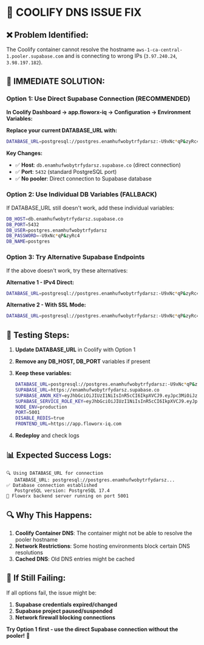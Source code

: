 # 🔧 COOLIFY DNS ISSUE FIX

## ❌ **Problem Identified:**
The Coolify container cannot resolve the hostname `aws-1-ca-central-1.pooler.supabase.com` and is connecting to wrong IPs (`3.97.240.24`, `3.98.197.182`).

## 🚀 **IMMEDIATE SOLUTION:**

### **Option 1: Use Direct Supabase Connection (RECOMMENDED)**

**In Coolify Dashboard → app.floworx-iq → Configuration → Environment Variables:**

**Replace your current DATABASE_URL with:**

```bash
DATABASE_URL=postgresql://postgres.enamhufwobytrfydarsz:-U9xNc*qP&zyRc4@db.enamhufwobytrfydarsz.supabase.co:5432/postgres
```

**Key Changes:**
- ✅ **Host**: `db.enamhufwobytrfydarsz.supabase.co` (direct connection)
- ✅ **Port**: `5432` (standard PostgreSQL port)
- ✅ **No pooler**: Direct connection to Supabase database

### **Option 2: Use Individual DB Variables (FALLBACK)**

If DATABASE_URL still doesn't work, add these individual variables:

```bash
DB_HOST=db.enamhufwobytrfydarsz.supabase.co
DB_PORT=5432
DB_USER=postgres.enamhufwobytrfydarsz
DB_PASSWORD=-U9xNc*qP&zyRc4
DB_NAME=postgres
```

### **Option 3: Try Alternative Supabase Endpoints**

If the above doesn't work, try these alternatives:

**Alternative 1 - IPv4 Direct:**
```bash
DATABASE_URL=postgresql://postgres.enamhufwobytrfydarsz:-U9xNc*qP&zyRc4@enamhufwobytrfydarsz.supabase.co:5432/postgres
```

**Alternative 2 - With SSL Mode:**
```bash
DATABASE_URL=postgresql://postgres.enamhufwobytrfydarsz:-U9xNc*qP&zyRc4@db.enamhufwobytrfydarsz.supabase.co:5432/postgres?sslmode=require
```

## 🧪 **Testing Steps:**

1. **Update DATABASE_URL** in Coolify with Option 1
2. **Remove any DB_HOST, DB_PORT** variables if present
3. **Keep these variables:**
   ```bash
   DATABASE_URL=postgresql://postgres.enamhufwobytrfydarsz:-U9xNc*qP&zyRc4@db.enamhufwobytrfydarsz.supabase.co:5432/postgres
   SUPABASE_URL=https://enamhufwobytrfydarsz.supabase.co
   SUPABASE_ANON_KEY=eyJhbGciOiJIUzI1NiIsInR5cCI6IkpXVCJ9.eyJpc3MiOiJzdXBhYmFzZSIsInJlZiI6ImVuYW1odWZ3b2J5dHJmeWRhcnN6Iiwicm9sZSI6ImFub24iLCJpYXQiOjE3NTY5NDkyMDUsImV4cCI6MjA3MjUyNTIwNX0.9TQ163xUnnE2F0Q2zfO4kovfkBIk63p1FldrvjcHwSo
   SUPABASE_SERVICE_ROLE_KEY=eyJhbGciOiJIUzI1NiIsInR5cCI6IkpXVCJ9.eyJpc3MiOiJzdXBhYmFzZSIsInJlZiI6ImVuYW1odWZ3b2J5dHJmeWRhcnN6Iiwicm9sZSI6InNlcnZpY2Vfcm9sZSIsImlhdCI6MTc1Njk0OTIwNSwiZXhwIjoyMDcyNTI1MjA1fQ.NVI17sMDYvb4ZqNG6ucQ_VdO6QqiElllFeC16GLTyE4
   NODE_ENV=production
   PORT=5001
   DISABLE_REDIS=true
   FRONTEND_URL=https://app.floworx-iq.com
   ```

4. **Redeploy** and check logs

## 📊 **Expected Success Logs:**

```
🔍 Using DATABASE_URL for connection
   DATABASE_URL: postgresql://postgres.enamhufwobytrfydarsz...
✅ Database connection established
   PostgreSQL version: PostgreSQL 17.4
🚀 Floworx backend server running on port 5001
```

## 🔍 **Why This Happens:**

1. **Coolify Container DNS**: The container might not be able to resolve the pooler hostname
2. **Network Restrictions**: Some hosting environments block certain DNS resolutions
3. **Cached DNS**: Old DNS entries might be cached

## 🚨 **If Still Failing:**

If all options fail, the issue might be:
1. **Supabase credentials expired/changed**
2. **Supabase project paused/suspended**
3. **Network firewall blocking connections**

**Try Option 1 first - use the direct Supabase connection without the pooler!** 🚀
